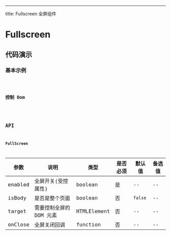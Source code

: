 ---
title: Fullscreen 全屏组件


# Fullscreen

## 代码演示

### 基本示例

<code src="./demo/simple.tsx" />

### 控制 Dom

<code src="./demo/control-img.tsx" />

## API

### FullScreen

| 参数    | 说明                    | 类型        | 是否必须 | 默认值  | 备选值 |
| ------- | ----------------------- | ----------- | -------- | ------- | ------ |
| enabled | 全屏开关(受控属性)      | boolean     | 是       | --      | --     |
| isBody  | 是否是整个页面          | boolean     | 否       | `false` | --     |
| target  | 需要控制全屏的 DOM 元素 | HTMLElement | 否       | --      | --     |
| onClose | 全屏关闭回调            | function    | 否       | --      | --     |
